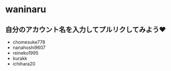 # waninaru
## 自分のアカウント名を入力してプルリクしてみよう♥

* chomesuke778
* nanahoshi9607
* reineko1995
* kurakk
* ichihara20
